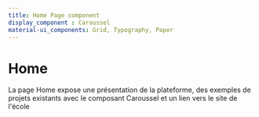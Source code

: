 ```yaml
---
title: Home Page component
display_component : Caroussel
material-ui_components: Grid, Typography, Paper
---
```


# Home

La page Home expose une présentation de la plateforme, des exemples de projets existants avec le composant Caroussel et un lien vers le site de l'école